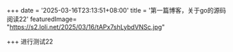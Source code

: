 +++
date = '2025-03-16T23:13:51+08:00'
title = '第一篇博客，关于go的源码阅读22'
featuredImage= "https://s2.loli.net/2025/03/16/tAPx7shLybdVNSc.jpg"

+++
进行测试22